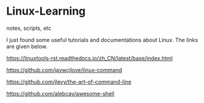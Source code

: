 # Linux-Learning
notes, scripts, etc

I just found some useful tutorials and documentations about Linux. The links are given below.

https://linuxtools-rst.readthedocs.io/zh_CN/latest/base/index.html

https://github.com/jaywcjlove/linux-command

https://github.com/jlevy/the-art-of-command-line

https://github.com/alebcay/awesome-shell
